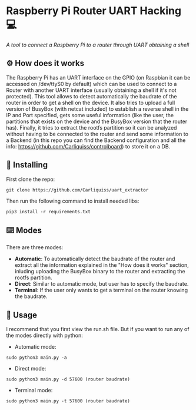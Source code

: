 # Raspberry Pi Router UART Hacking 💻
_A tool to connect a Raspberry Pi to a router through UART obtaining a shell_

## ⚙️ How does it works 

The Raspberry Pi has an UART interface on the GPIO (on Raspbian it can be accessed on /dev/ttyS0 by default) which can be used to connect to a Router with another UART interface (usually obtaining a shell if it's not protected). This tool allows to detect automatically the baudrate of the router in order to get a shell on the device. It also tries to upload a full version of BusyBox (with netcat included) to establish a reverse shell in the IP and Port specified, gets some useful information (like the user, the partitions that exists on the device and the BusyBox version that the router has). Finally, it tries to extract the rootfs partition so it can be analyzed without having to be connected to the router and send some information to a Backend (in this repo you can find the Backend configuration and all the info: https://github.com/Carliquiss/controlboard) to store it on a DB. 

## 🔧 Installing 
First clone the repo: 
```
git clone https://github.com/Carliquiss/uart_extractor
```
Then run the following command to install needed libs:
```
pip3 install -r requirements.txt
```

## ⌨️ Modes 
There are three modes: 

 * **Automatic**: To automatically detect the baudrate of the router and extract all the information explained in the "How does it works" section, inluding uploading the BusyBox binary to the router and extracting the rootfs partition. 
 * **Direct**: Similar to automatic mode, but user has to specify the baudrate. 
 * **Terminal**: If the user only wants to get a terminal on the router knowing the baudrate. 
 
 ## 🚀 Usage 
I recommend that you first view the run.sh file. But if you want to run any of the modes directly with python:
 * Automatic mode: 
```
sudo python3 main.py -a
```
 * Direct mode: 
```
sudo python3 main.py -d 57600 (router baudrate)
```
 * Terminal mode: 
```
sudo python3 main.py -t 57600 (router baudrate)
```
